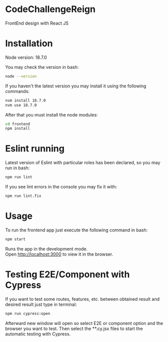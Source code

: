 # CodeChallengeReign
FrontEnd design with React JS

# Installation

Node version: 18.7.0

You may check the version in bash:

```bash
node --version
```

If you haven't the latest version you may install it using the following commands:

```bash
nvm install 18.7.0
nvm use 18.7.0
```

After that you must install the node modules:

```bash
cd frontend
npm install
```

# Eslint running

Latest version of Eslint with particular roles has been declared, so you may run in bash:

```bash
npm run lint
```

If you see lint errors in the console you may fix it with:

```bash
npm run lint.fix
```

# Usage

To run the frontend app just execute the following command in bash:

```bash
npm start
```

Runs the app in the development mode.\
Open [http://localhost:3000](http://localhost:3000) to view it in the browser.

# Testing E2E/Component with Cypress

If you want to test some routes, features, etc. between obtained result and desired result just type in terminal:

```bash
npm run cypress:open
```

Afterward new window will open so select E2E or component option and the browser you want to test. Then select the **.cy.jsx files to start the automatic testing with Cypress.
